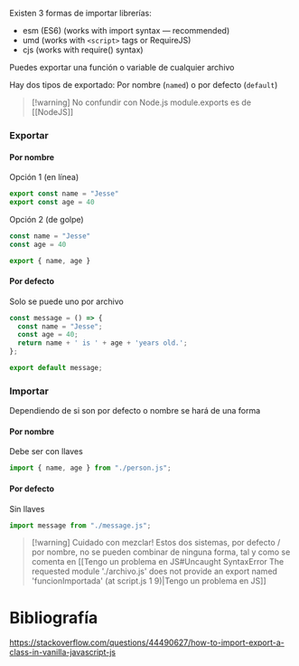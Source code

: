 Existen 3 formas de importar librerías:

- esm (ES6) (works with import syntax — recommended)
- umd (works with `<script>` tags or RequireJS)
- cjs (works with require() syntax)

Puedes exportar una función o variable de cualquier archivo

Hay dos tipos de exportado: Por nombre (`named`) o por defecto (`default`)

> [!warning] No confundir con Node.js
> module.exports es de [[NodeJS]]
### Exportar
#### Por nombre

Opción 1 (en línea)
```jsx
export const name = "Jesse"
export const age = 40
```

Opción 2 (de golpe)
```jsx
const name = "Jesse"
const age = 40

export { name, age }
```

#### Por defecto

Solo se puede uno por archivo
```jsx
const message = () => {
  const name = "Jesse";
  const age = 40;
  return name + ' is ' + age + 'years old.';
};

export default message;
```

### Importar

Dependiendo de si son por defecto o nombre se hará de una forma

#### Por nombre

Debe ser con llaves
```jsx
import { name, age } from "./person.js";
```

#### Por defecto

Sin llaves
```jsx
import message from "./message.js";
```

> [!warning] Cuidado con mezclar!
> Estos dos sistemas, por defecto / por nombre, no se pueden combinar de ninguna forma, tal y como se comenta en [[Tengo un problema en JS#Uncaught SyntaxError The requested module './archivo.js' does not provide an export named 'funcionImportada' (at script.js 1 9)|Tengo un problema en JS]]

# Bibliografía

https://stackoverflow.com/questions/44490627/how-to-import-export-a-class-in-vanilla-javascript-js

